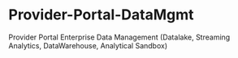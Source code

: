 # Provider-Portal-DataMgmt
Provider Portal Enterprise Data Management (Datalake, Streaming Analytics, DataWarehouse, Analytical Sandbox)

